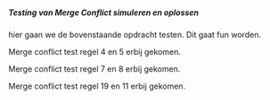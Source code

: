 ##### Testing van Merge Conflict simuleren en oplossen

hier gaan we de bovenstaande opdracht testen. Dit gaat fun worden.

Merge conflict test regel 4 en 5 erbij gekomen.

Merge conflict test regel 7 en 8 erbij gekomen.

Merge conflict test regel 19 en 11 erbij gekomen.
